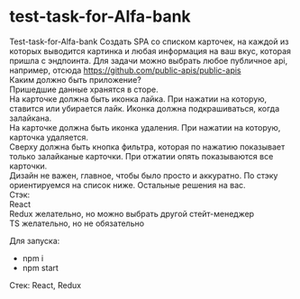 # test-task-for-Alfa-bank
Test-task-for-Alfa-bank
Создать SPA со списком карточек, на каждой из которых выводится картинка и любая информация на ваш вкус, которая пришла с эндпоинта. Для задачи можно выбрать любое публичное api, например, отсюда https://github.com/public-apis/public-apis   
Каким должно быть приложение?   
Пришедшие данные хранятся в сторе.   
На карточке должна быть иконка лайка. При нажатии на которую, ставится или убирается лайк. Иконка должна подкрашиваться, когда залайкана.   
На карточке должна быть иконка удаления. При нажатии на которую, карточка удаляется.   
Сверху должна быть кнопка фильтра, которая по нажатию показывает только залайканые карточки. При отжатии опять показываются все карточки.   
Дизайн не важен, главное, чтобы было просто и аккуратно. По стэку ориентируемся на список ниже. Остальные решения на вас.   
Стэк:   
React   
Redux желательно, но можно выбрать другой стейт-менеджер   
TS желательно, но не обязательно   

Для запуска:
- npm i
- npm start

Стек: React, Redux
